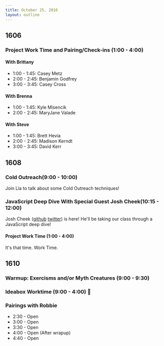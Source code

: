 ```yaml
---
title: October 25, 2016
layout: outline
---
```


## 1606

### Project Work Time and Pairing/Check-ins (1:00 - 4:00)

#### With Brittany

- 1:00 - 1:45: Casey Metz
- 2:00 - 2:45: Benjamin Godfrey
- 3:00 - 3:45: Casey Cross

#### With Brenna

- 1:00 - 1:45: Kyle Misencik
- 2:00 - 2:45: MaryJane Valade

#### With Steve

- 1:00 - 1:45: Brett Hevia
- 2:00 - 2:45: Madison Kerndt
- 3:00 - 3:45: David Kerr

## 1608

### Cold Outreach(9:00 - 10:00)

Join Lia to talk about some Cold Outreach techniques!

### JavaScript Deep Dive With Special Guest Josh Cheek(10:15 - 12:00)

Josh Cheek ([github](https://github.com/joshcheek) [twitter](https://twitter.com/josh_cheek)) is here! He'll be taking our class through a JavaScript deep dive!

#### Project Work Time (1:00 - 4:00)

It's that time. Work Time.



## 1610

### Warmup: Exercisms and/or Myth Creatures (9:00 - 9:30)

### Ideabox Worktime (9:00 - 4:00) :muscle:

### Pairings with Robbie

* 2:30 - Open
* 3:00 - Open
* 3:30 - Open
* 4:00 - Open (After wrapup)
* 4:40 - Open

